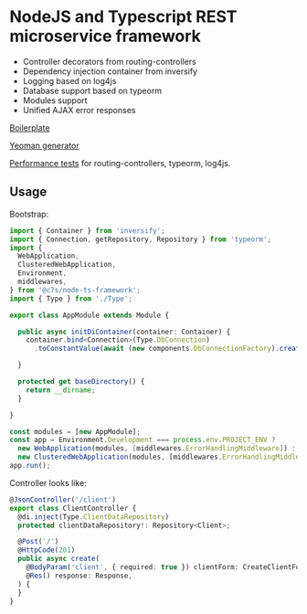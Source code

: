 # NodeJS and Typescript REST microservice framework

* Controller decorators from routing-controllers
* Dependency injection container from inversify
* Logging based on log4js
* Database support based on typeorm
* Modules support
* Unified AJAX error responses

[Boilerplate](https://github.com/c7s/node-ts-microservice-boilerplate)

[Yeoman generator](https://github.com/c7s/generator-node-ts-microservice)

[Performance tests](https://github.com/melfa/node-framework-load-test) for routing-controllers, typeorm, log4js.


## Usage

Bootstrap:
```typescript
import { Container } from 'inversify';
import { Connection, getRepository, Repository } from 'typeorm';
import {
  WebApplication,
  ClusteredWebApplication,
  Environment,
  middlewares,
} from '@c7s/node-ts-framework';
import { Type } from './Type';

export class AppModule extends Module {

  public async initDiContainer(container: Container) {
    container.bind<Connection>(Type.DbConnection)
      .toConstantValue(await (new components.DbConnectionFactory).create([this]));

  }

  protected get baseDirectory() {
    return __dirname;
  }

}

const modules = [new AppModule];
const app = Environment.Development === process.env.PROJECT_ENV ?
  new WebApplication(modules, [middlewares.ErrorHandlingMiddleware]) :
  new ClusteredWebApplication(modules, [middlewares.ErrorHandlingMiddleware]);
app.run();

```

Controller looks like:
```typescript
@JsonController('/client')
export class ClientController {
  @di.inject(Type.ClientDataRepository)
  protected clientDataRepository!: Repository<Client>;

  @Post('/')
  @HttpCode(201)
  public async create(
    @BodyParam('client', { required: true }) clientForm: CreateClientForm,
    @Res() response: Response,
  ) {
  }
}
```
